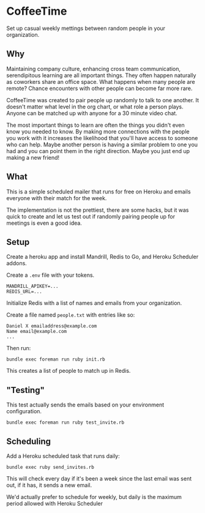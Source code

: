 CoffeeTime
==========

Set up casual weekly mettings between random people in your organization.

Why
---

Maintaining company culture, enhancing cross team communication, serendipitous learning are all important things. They often happen naturally as coworkers share an office space. What happens when many people are remote? Chance encounters with other people can become far more rare.

CoffeeTime was created to pair people up randomly to talk to one another. It doesn't matter what level in the org chart, or what role a person plays. Anyone can be matched up with anyone for a 30 minute video chat.

The most important things to learn are often the things you didn't even know you needed to know. By making more connections with the people you work with it increases the likelihood that you'll have access to someone who can help. Maybe another person is having a similar problem to one you had and you can point them in the right direction. Maybe you just end up making a new friend!

What
----

This is a simple scheduled mailer that runs for free on Heroku and emails everyone with their match for the week.

The implementation is not the prettiest, there are some hacks, but it was quick to create and let us test out if randomly pairing people up for meetings is even a good idea.

Setup
-----

Create a heroku app and install Mandrill, Redis to Go, and Heroku Scheduler addons.

Create a `.env` file with your tokens.

    MANDRILL_APIKEY=...
    REDIS_URL=...

Initialize Redis with a list of names and emails from your organization.

Create a file named `people.txt` with entries like so:

    Daniel X emailaddress@example.com
    Name email@example.com
    ...

Then run:

    bundle exec foreman run ruby init.rb

This creates a list of people to match up in Redis.

"Testing"
---------

This test actually sends the emails based on your environment configuration.

    bundle exec foreman run ruby test_invite.rb

Scheduling
----------

Add a Heroku scheduled task that runs daily:

    bundle exec ruby send_invites.rb

This will check every day if it's been a week since the last email was sent out, if it has, it sends a new email.

We'd actually prefer to schedule for weekly, but daily is the maximum period allowed with Heroku Scheduler
